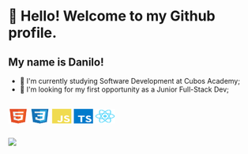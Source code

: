# 👋 Hello! Welcome to my Github profile.
## My name is Danilo!

- 🏫 I'm currently studying Software Development at Cubos Academy;
- 📡 I'm looking for my first opportunity as a Junior Full-Stack Dev;



<div style="display: inline_block"><br>
  <img align="center" alt="Danilo-HTML" height="30" width="40" src="https://raw.githubusercontent.com/devicons/devicon/master/icons/html5/html5-original.svg">
  <img align="center" alt="Danilo-CSS" height="30" width="40" src="https://raw.githubusercontent.com/devicons/devicon/master/icons/css3/css3-original.svg">
  <img align="center" alt="Danilo-Js" height="30" width="40" src="https://raw.githubusercontent.com/devicons/devicon/master/icons/javascript/javascript-plain.svg">
  <img align="center" alt="Danilo-Ts" height="30" width="40" src="https://raw.githubusercontent.com/devicons/devicon/master/icons/typescript/typescript-plain.svg">
  <img align="center" alt="Danilo-React" height="30" width="40" src="https://raw.githubusercontent.com/devicons/devicon/master/icons/react/react-original.svg">
</div>
</div>

##

<div>
 <a href="https://www.linkedin.com/in/danilo-lopes-60595b223/" target="_blank"><img src="https://img.shields.io/badge/-LinkedIn-%230077B5?style=for-the-badge&logo=linkedin&logoColor=white" target="_blank"></a> 
</div>
